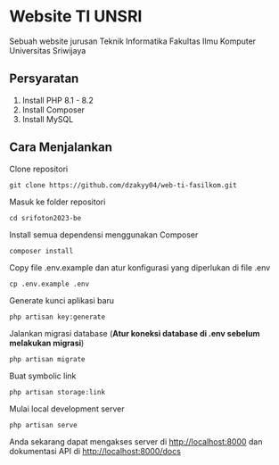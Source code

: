 # Website TI UNSRI

Sebuah website jurusan Teknik Informatika Fakultas Ilmu Komputer Universitas Sriwijaya

## Persyaratan

1. Install PHP 8.1 - 8.2
2. Install Composer
3. Install MySQL

## Cara Menjalankan

Clone repositori

    git clone https://github.com/dzakyy04/web-ti-fasilkom.git

Masuk ke folder repositori

    cd srifoton2023-be

Install semua dependensi menggunakan Composer

    composer install

Copy file .env.example dan atur konfigurasi yang diperlukan di file .env

    cp .env.example .env

Generate kunci aplikasi baru

    php artisan key:generate

Jalankan migrasi database (**Atur koneksi database di .env sebelum melakukan migrasi**)

    php artisan migrate

Buat symbolic link

    php artisan storage:link

Mulai local development server

    php artisan serve

Anda sekarang dapat mengakses server di [http://localhost:8000](http://localhost:8000) dan dokumentasi API di [http://localhost:8000/docs](http://localhost:8000/docs)
